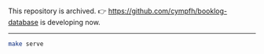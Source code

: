 This repository is archived.
👉 https://github.com/cympfh/booklog-database is developing now.

---

```bash
make serve
```
